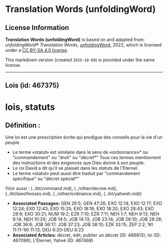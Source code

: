 # Translation Words (unfoldingWord)

## License Information

**Translation Words (unfoldingWord)** is based on and adapted from: _unfoldingWord® Translation Words_, [unfoldingWord](https://unfoldingword.org/utw), 2022, which is licensed under a [CC BY-SA 4.0 license](https://creativecommons.org/licenses/by-sa/4.0/legalcode.en).

This markdown version (created `2025-10-09`) is provided under the same license.



--------------------------------

## Lois (id: 467375)

lois, statuts
=============

Définition :
------------

Une loi est une prescription écrite qui prodigue des conseils pour la vie d'un peuple

* Le terme «statut» est similaire dans le sens de «ordonnance»\* ou "commandement" ou "droit" ou "décret\*" Tous ces termes mentionnent des instructions et des exigences que Dieu donne à son peuple.
* Le roi David a dit qu'il se plaisait dans les statuts de l'Eternel.
* Le terme «statut» peut aussi être traduit par "commandement spécifique" ou "décret spécial\*"

(Voir aussi : (../kt/command.md), (../other/decree.md), (../kt/lawofmoses.md), (../other/ordinance.md), (../kt/yahweh.md))

* **Associated Passages:** GEN 26:5; GEN 47:26; EXO 12:14; EXO 12:17; EXO 12:24; EXO 12:43; EXO 15:25; EXO 18:16; EXO 18:20; EXO 28:43; EXO 29:9; EXO 30:21; NUM 19:2; EZR 7:10; EZR 7:11; NEH 1:7; NEH 9:13; NEH 9:14; NEH 10:29; JOB 14:5; JOB 14:13; JOB 23:14; JOB 26:10; JOB 28:26; JOB 36:6; JOB 36:17; JOB 37:23; JOB 38:10; EZK 33:15; ZEP 2:2; 1KI 11:11–1KI 11:13; DEU 6:20–DEU 6:23
* **Associated Articles:** décret, édit, publier un décret (ID: 466813); loi (ID: 467098); L'Éternel, Yahvé (ID: 467468)

